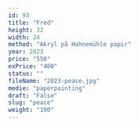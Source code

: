 ```yaml
---
id: 93
title: "Fred"
height: 32
width: 24
method: "Akryl på Hahnemühle papir"
year: 2023
price: "550"
exPrice: "400"
status: ""
fileName: "2023-peace.jpg"
medie: "paperpainting"
draft: "False"
slug: "peace"
weight: "190"
---
```

